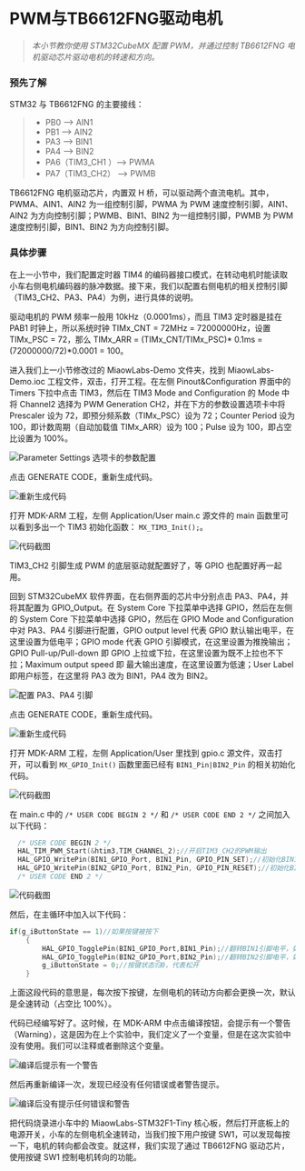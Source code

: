 # PWM与TB6612FNG驱动电机

> *本小节教你使用 STM32CubeMX 配置 PWM，并通过控制 TB6612FNG 电机驱动芯片驱动电机的转速和方向。*

### 预先了解

STM32 与 TB6612FNG 的主要接线：

> * PB0 --> AIN1
> * PB1 --> AIN2
> * PA3 --> BIN1
> * PA4 --> BIN2
> * PA6（TIM3_CH1 ）--> PWMA
> * PA7（TIM3_CH2） --> PWMB

TB6612FNG 电机驱动芯片，内置双 H 桥，可以驱动两个直流电机。其中，PWMA、AIN1、AIN2 为一组控制引脚，PWMA 为 PWM 速度控制引脚，AIN1、AIN2 为方向控制引脚；PWMB、BIN1、BIN2 为一组控制引脚，PWMB 为 PWM 速度控制引脚，BIN1、BIN2 为方向控制引脚。

### 具体步骤

在上一小节中，我们配置定时器 TIM4 的编码器接口模式，在转动电机时能读取小车右侧电机编码器的脉冲数据。接下来，我们以配置右侧电机的相关控制引脚（TIM3_CH2、PA3、PA4）为例，进行具体的说明。

驱动电机的 PWM 频率一般用 10kHz（0.0001ms），而且 TIM3 定时器是挂在 PAB1 时钟上，所以系统时钟 TIMx_CNT = 72MHz = 72000000Hz，设置 TIMx_PSC = 72，那么 TIMx_ARR = (TIMx_CNT/TIMx_PSC)\* 0.1ms = (72000000/72)\*0.0001 = 100。

进入我们上一小节修改过的 MiaowLabs-Demo 文件夹，找到 MiaowLabs-Demo.ioc 工程文件，双击，打开工程。在左侧 Pinout&Configuration 界面中的 Timers 下拉中点击 TIM3，然后在 TIM3 Mode and Configuration 的 Mode 中将 Channel2 选择为 PWM Generation CH2，并在下方的参数设置选项卡中将 Prescaler 设为 72，即预分频系数（TIMx_PSC）设为 72；Counter Period 设为 100，即计数周期（自动加载值 TIMx_ARR）设为 100；Pulse 设为 100，即占空比设置为 100%。

![Parameter Settings 选项卡的参数配置](/img/2019-07-07_155507.png)

点击 GENERATE CODE，重新生成代码。

![重新生成代码](/img/2019-07-07_165725.png)

打开 MDK-ARM 工程，左侧 Application/User main.c 源文件的 main 函数里可以看到多出一个 TIM3 初始化函数： `MX_TIM3_Init();`。

![代码截图](/img/2019-07-07_165946.png)

TIM3_CH2 引脚生成 PWM 的底层驱动就配置好了，等 GPIO 也配置好再一起用。

回到 STM32CubeMX 软件界面，在右侧界面的芯片中分别点击 PA3、PA4，并将其配置为 GPIO_Output。在 System Core 下拉菜单中选择 GPIO，然后在左侧的 System Core 下拉菜单中选择 GPIO，然后在 GPIO Mode and Configuration 中对 PA3、PA4 引脚进行配置，GPIO output level 代表 GPIO 默认输出电平，在这里设置为低电平；GPIO mode 代表 GPIO 引脚模式，在这里设置为推挽输出；GPIO Pull-up/Pull-down 即 GPIO 上拉或下拉，在这里设置为既不上拉也不下拉；Maximum output speed 即 最大输出速度，在这里设置为低速；User Label 即用户标签，在这里将 PA3 改为 BIN1，PA4 改为 BIN2。

![配置 PA3、PA4 引脚](/img/2019-07-07_171527.png)

点击 GENERATE CODE，重新生成代码。

![重新生成代码](/img/2019-07-07_200712.png)

打开 MDK-ARM 工程，左侧 Application/User 里找到 gpio.c 源文件，双击打开，可以看到 `MX_GPIO_Init()` 函数里面已经有 `BIN1_Pin|BIN2_Pin` 的相关初始化代码。

![代码截图](/img/2019-07-07_201238.png)

在 main.c 中的 `/* USER CODE BEGIN 2 */` 和 `/* USER CODE END 2 */` 之间加入以下代码：

```c
  /* USER CODE BEGIN 2 */
  HAL_TIM_PWM_Start(&htim3,TIM_CHANNEL_2);//开启TIM3_CH2的PWM输出
  HAL_GPIO_WritePin(BIN1_GPIO_Port, BIN1_Pin, GPIO_PIN_SET);//初始化BIN1引脚为低电平
  HAL_GPIO_WritePin(BIN2_GPIO_Port, BIN2_Pin, GPIO_PIN_RESET);//初始化BIN2引脚为高电平
  /* USER CODE END 2 */
```

![代码截图](/img/2019-07-07_205646.png)

然后，在主循环中加入以下代码：

```c
if(g_iButtonState == 1)//如果按键被按下
    {
	    HAL_GPIO_TogglePin(BIN1_GPIO_Port,BIN1_Pin);//翻转BIN1引脚电平，如果是低电平则翻转为高电平，如果是高电平则翻转为低电平
	    HAL_GPIO_TogglePin(BIN2_GPIO_Port,BIN2_Pin);//翻转BIN2引脚电平，如果是低电平则翻转为高电平，如果是高电平则翻转为低电平
	    g_iButtonState = 0;//按键状态归0，代表松开
	}	
```

上面这段代码的意思是，每次按下按键，左侧电机的转动方向都会更换一次，默认是全速转动（占空比 100%）。

代码已经编写好了。这时候，在 MDK-ARM 中点击编译按钮，会提示有一个警告（Warning），这是因为在上个实验中，我们定义了一个变量，但是在这次实验中没有使用。我们可以注释或者删除这个变量。

![编译后提示有一个警告](/img/2019-07-07_211533.png)

然后再重新编译一次，发现已经没有任何错误或者警告提示。

![编译后没有提示任何错误和警告](/img/2019-07-07_211643.png)

把代码烧录进小车中的 MiaowLabs-STM32F1-Tiny 核心板，然后打开底板上的电源开关，小车的左侧电机全速转动，当我们按下用户按键 SW1，可以发现每按一下，电机的转向都会改变。就这样，我们实现了通过 TB6612FNG 驱动芯片，使用按键 SW1 控制电机转向的功能。




